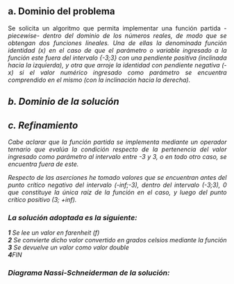 ## <strong>a</strong>. Dominio del problema

<P ALIGN="justify">Se solicita un algoritmo que permita implementar una función partida -<i>piecewise<i>- dentro del dominio de los números reales, 
de modo que se obtengan dos funciones lineales. Una de ellas la denominada función identidad (<i>x<i>) en el caso de que el parámetro o
variable ingresado a la función este fuera del intervalo {-3;3} con una pendiente positiva (<i>inclinada<i> hacia la izquierda), y 
otra que arroje la identidad con pendiente negativa (<i>-x<i>) si el valor numérico ingresado como parámetro se encuentra comprendido en 
el mismo (con la inclinación hacia la derecha).


## <strong>b</strong>. Dominio de la solución


## <strong>c</strong>. Refinamiento
<P ALIGN="justify">Cabe aclarar que la función partida se implementa mediante un operador ternario que evalúa la condición respecto de la pertenencia del valor ingresado como parámetro al intervalo entre -3 y 3, o <i>en todo otro caso<i>, se encuentra fuera de este.

<P ALIGN="justify">Respecto de las aserciones he tomado valores que se encuentran antes del punto crítico negativo del intervalo (-inf;-3), dentro del intervalo (-3;3), 0 que constituye la única raíz de la función en el caso, y luego del punto crítico positivo (3; +inf).

### La solución adoptada es la siguiente:

<strong>1</strong>  Se lee un valor en farenheit (<i>f</i>) </br>
<strong>2</strong>  Se convierte dicho valor convertido en grados celsios mediante la función</br>
<strong>3</strong> Se devuelve un valor como valor double</br>
<strong>4</strong>FIN

### Diagrama Nassi-Schneiderman de la solución:

           
